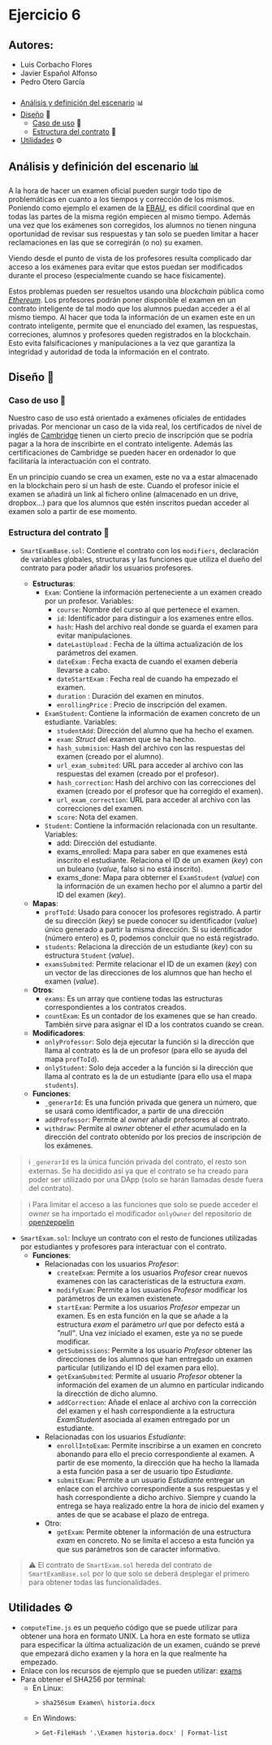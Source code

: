 # Ejercicio 6

## Autores:
* Luis Corbacho Flores
* Javier Español Alfonso
* Pedro Otero García

###
- [Análisis y definición del escenario](#id1) :bar_chart:
- [Diseño](#id2) :pencil:
    - [Caso de uso](#id2_1) :wrench:
    - [Estructura del contrato](#id2_2) :bookmark_tabs:
- [Utilidades](#id3) ⚙️
###

<div id="id1" />

## Análisis y definición del escenario :bar_chart:

A la hora de hacer un examen oficial pueden surgir todo tipo de problemáticas en cuanto a los tiempos y corrección de los mismos. Poniendo como ejemplo el examen de la [EBAU](https://ciug.gal/gal/abau), es difícil coordinal que en todas las partes de la misma región empiecen al mismo tiempo. Además una vez que los exámenes son corregidos, los alumnos no tienen ninguna oportunidad de revisar sus respuestas y tan solo se pueden limitar a hacer reclamaciones en las que se corregirán (o no) su examen.

Viendo desde el punto de vista de los profesores resulta complicado dar acceso a los exámenes para evitar que estos puedan ser modificados durante el proceso (especialmente cuando se hace físicamente). 

Estos problemas pueden ser resueltos usando una _blockchain_ pública como *[Ethereum](https://ethereum.org/en/)*. Los profesores podrán poner disponible el examen en un contrato inteligente de tal modo que los alumnos puedan acceder a él al mismo tiempo. Al hacer que toda la información de un examen este en un contrato inteligente, permite que el enunciado del examen, las respuestas, correciones, alumnos y profesores queden registrados en la blockchain. Esto evita falsificaciones y manipulaciones a la vez que garantiza la integridad y autoridad de toda la información en el contrato.

<div id="id2" />

## Diseño :pencil:

<div id="id2_1" />

### Caso de uso :wrench:

Nuestro caso de uso está orientado a exámenes oficiales de entidades privadas. Por mencionar un caso de la vida real, los certificados de nivel de inglés de [Cambridge](https://www.cambridgeenglish.org/exams-and-tests/) tienen un cierto precio de inscripción que se podría pagar a la hora de inscribirte en el contrato inteligente. Además las certificaciones de Cambridge se pueden hacer en ordenador lo que facilitaría la interactuación con el contrato.

En un principio cuando se crea un examen, este no va a estar almacenado en la blockchain pero sí un hash de este. Cuando el profesor inicie el examen se añadirá un link al fichero online (almacenado en un drive, dropbox...) para que los alumnos que estén inscritos puedan acceder al examen solo a partir de ese momento.

<div id="id2_2" />

### Estructura del contrato :bookmark_tabs:
* `SmartExamBase.sol`: Contiene el contrato con los `modifiers`, declaración de variables globales, structuras y las funciones que utiliza el dueño del contrato para poder añadir los usuarios profesores.

    * **Estructuras**:
        * `Exam`: Contiene la información perteneciente a un examen creado por un profesor. Variables:
            * `course`: Nombre del curso al que pertenece el examen.
            * `id`: Identificador para distinguir a los examenes entre ellos.
            * `hash`: Hash del archivo real donde se guarda el examen para evitar manipulaciones.
            * `dateLastUpload` : Fecha de la última actualización de los parámetros del examen.
            * `dateExam` : Fecha exacta de cuando el examen debería llevarse a cabo.
            * `dateStartExam` : Fecha real de cuando ha empezado el examen.
            * `duration` : Duración del examen en minutos.
            * `enrollingPrice` : Precio de inscripción del examen.
        * `ExamStudent`: Contiene la información de examen concreto de un estudiante. Variables:
            * ``studentAdd``: Dirección del alumno que ha hecho el examen.
            * ``exam``: _Struct_ del examen que se ha hecho.
            * ``hash_submision``: Hash del archivo con las respuestas del examen (creado por el alumno).
            * ``url_exam_submited``: URL para acceder al archivo con las respuestas del examen (creado por el profesor).
            * ``hash_correction``: Hash del archivo con las correcciones del examen (creado por el profesor que ha corregido el examen).
            * ``url_exam_correction``: URL para acceder al archivo con las correcciones del examen.
            * ``score``: Nota del examen.
        * `Student`: Contiene la información relacionada con un resultante. Variables:
            * add: Dirección del estudiante.
            * exams_enrolled: Mapa para saber en que examenes está inscrito el estudiante. Relaciona el ID de un examen (_key_) con un buleano (_value_, falso si no está inscrito).
            * exams_done: Mapa para obterner el `ExamStudent` (_value_) con la información de un examen hecho por el alumno a partir del ID del examen (_key_).
    * **Mapas**: 
        * `profToId`: Usado para conocer los profesores registrado. A partir de su dirección (_key_) se puede conocer su identificador (_value_) único generado a partir la misma dirección. Si su identificador (número entero) es 0, podemos concluir que no está registrado.
        * `students`: Relaciona la dirección de un estudiante (_key_) con su estructura `Student` (_value_).
        * `examsSubmited`: Permite relacionar el ID de un examen (_key_) con un vector de las direcciones de los alumnos que han hecho el examen (_value_).
    * **Otros**:
        * `exams`: Es un array que contiene todas las estructuras correspondientes a los contratos creados.
        * `countExam`: Es un contador de los examenes que se han creado. También sirve para asignar el ID a los contratos cuando se crean.
    * **Modificadores**:
        * `onlyProfessor`: Solo deja ejecutar la función si la dirección que llama al contrato es la de un profesor (para ello se ayuda del mapa `profToId`).
        * `onlyStudent`: Solo deja acceder a la función si la dirección que llama al contrato es la de un estudiante (para ello usa el mapa `students`). 
    * **Funciones**:
        * `_generarId`: Es una función privada que genera un número, que se usará como identificador, a partir de una dirección
        * `addProfessor`: Permite al _owner_ añadir profesores al contrato.
        * `withdraw`: Permite al _owner_ obtener el _ether_ acumulado en la dirección del contrato obtenido por los precios de inscripción de los exámenes.

> ℹ️ `_generarId` es la única función privada del contrato, el resto son externas. Se ha decidido así ya que el contrato se ha creado para poder ser utilizado por una DApp (solo se harán llamadas desde fuera del contrato).  


> ℹ️ Para limitar el acceso a las funciones que solo se puede acceder el _owner_ se ha importado el modificador `onlyOwner` del repositorio de [openzeppelin](https://www.openzeppelin.com/)
         
            

* `SmartExam.sol`: Incluye un contrato con el resto de funciones utilizadas por estudiantes y profesores para interactuar con el contrato. 
    * **Funciones**:
        * Relacionadas con los usuarios *Profesor*:
            * `createExam`: Permite a los usuarios *Profesor* crear nuevos examenes con las características de la estructura _exam_. 
            * `modifyExam`: Permite a los usuarios *Profesor* modificar los parámetros de un examen existenete.
            * `startExam`: Permite a los usuarios *Profesor* empezar un examen. Es en esta función en la que se añade a la estructura _exam_ el parámetro _url_ que por defecto está a _"null"_. Una vez iniciado el examen, este ya no se puede modificar.
            * `getSubmissions`: Permite a los usuario *Profesor* obtener las direcciones de los alumnos que han entregado un examen particular (utilizando el ID del examen para ello).
            * `getExamSubmited`: Permite al usuario *Profesor* obtener la información del examen de un alumno en particular indicando la direcctión de dicho alumno.
            * `addCorrection`: Añade el enlace al archivo con la corrección del examen y el hash correspondiente a la estructura _ExamStudent_ asociada al examen entregado por un estudiante.
        * Relacionadas con los usuarios *Estudiante*:
            * `enrollIntoExam`: Permite inscribirse a un examen en concreto abonando para ello el precio correspondiente al examen. A partir de ese momento, la dirección que ha hecho la llamada a esta función pasa a ser de usuario tipo *Estudiante*.
            * `submitExam`: Permite a un usuario *Estudiante* entregar un enlace con el archivo correspondiente a sus respuestas y el hash correspondiente a dicho archivo. Siempre y cuando la entrega se haya realizado entre la hora de inicio del examen y antes de que se acabase el plazo de entrega.
        * Otro:
            * `getExam`: Permite obtener la información de una estructura _exam_ en concreto. No se limita el acceso a esta función ya que sus parámetros son de caracter informativo.


> ⚠️ El contrato de `SmartExam.sol` hereda del contrato de `SmartExamBase.sol` por lo que solo se deberá desplegar el primero para obtener todas las funcionalidades.

<div id="id3" />

## Utilidades ⚙️
* `computeTime.js` es un pequeño código que se puede utilizar para obtener una hora en formato UNIX. La hora en este formato se utliza para especificar la última actualización de un examen, cuándo se prevé que empezará dicho examen y la hora en la que realmente ha empezado.
* Enlace con los recursos de ejemplo que se pueden utilizar: [exams](https://drive.google.com/drive/folders/1wMeLc6moeWmUkCd34y71oaKUWkX0-THC?usp=share_link)
* Para obtener el SHA256 por terminal:
    * En Linux:
    ```shell
        > sha256sum Examen\ historia.docx
    ```
    * En Windows:
    ```shell
        > Get-FileHash '.\Examen historia.docx' | Format-list
    ```